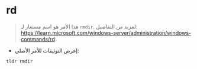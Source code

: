 # rd

> هذا الأمر هو اسم مستعار لـ `rmdir`.
> لمزيد من التفاصيل: <https://learn.microsoft.com/windows-server/administration/windows-commands/rd>.

- إعرض التوثيقات للأمر الأصلي:

`tldr rmdir`
